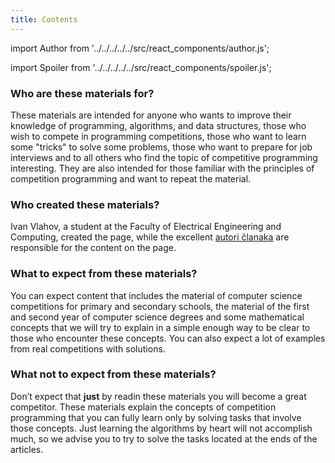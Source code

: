```yaml
---
title: Contents
---
```


import Author from '../../../../../src/react_components/author.js';

import Spoiler from '../../../../../src/react_components/spoiler.js';

<Author authorName='Ivan Vlahov' githubUsername='vlahovivan'/>

### Who are these materials for?

These materials are intended for anyone who wants to improve their knowledge of programming, algorithms, and data structures, those who wish to compete in programming competitions, those who want to learn some "tricks" to solve some problems, those who want to prepare for job interviews and to all others who find the topic of competitive programming interesting. They are also intended for those familiar with the principles of competition programming and want to repeat the material.

### Who created these materials?

Ivan Vlahov, a student at the Faculty of Electrical Engineering and Computing, created the page, while the excellent [autori članaka](../doprinos-ovim-materijalima/autori) are responsible for the content on the page.

### What to expect from these materials?

You can expect content that includes the material of computer science competitions for primary and secondary schools, the material of the first and second year of computer science degrees and some mathematical concepts that we will try to explain in a simple enough way to be clear to those who encounter these concepts. You can also expect a lot of examples from real competitions with solutions.

### What not to expect from these materials?

Don’t expect that **just** by readin these materials you will become a great competitor. These materials explain the concepts of competition programming that you can fully learn only by solving tasks that involve those concepts. Just learning the algorithms by heart will not accomplish much, so we advise you to try to solve the tasks located at the ends of the articles.